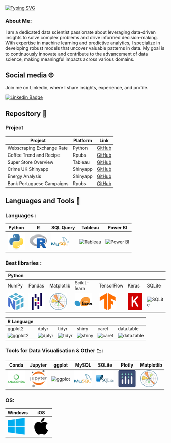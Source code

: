 [![Typing SVG](https://readme-typing-svg.herokuapp.com?multiline=true&width=1000&height=400&lines=HELLO&color=FFFFFF)](https://git.io/typing-svg)
 
### About Me:    
I am a dedicated data scientist passionate about leveraging data-driven insights to solve complex problems and drive informed decision-making. With expertise in machine learning and predictive analytics, I specialize in developing robust models that uncover valuable patterns in data. My goal is to continuously innovate and contribute to the advancement of data science, making meaningful impacts across various domains.
       
   
## Social media 🌐    
Join me on Linkedin, where I share insights, experience, and profile. 

[![Linkedin Badge](https://img.shields.io/badge/LinkedIn-blue?style=for-the-badge&logo=linkedin&logoColor=white)](https://www.linkedin.com/in/dimas-a-11b184122/)


## Repository 📁
 
### Project 

| Project | Platform | Link |
|-----|-----|-----|
| Webscraping Exchange Rate | Python | [GitHub](https://github.com/dimasrepo/Webscraping-Exchange-Rate_Python) |
| Coffee Trend and Recipe | Rpubs | [GitHub](https://github.com/dimasrepo/Coffe-Trend-and-Recipe_Rpubs) |
| Super Store Overview | Tableau | [GitHub](https://github.com/dimasrepo/Super-Store-Overview_Tableau) |
| Crime UK Shinyapp | Shinyapp | [GitHub](https://github.com/dimasrepo/Crime-UK-Shinyapp) |
| Energy Analysis | Shinyapp | [GitHub](https://github.com/dimasrepo/Energy-Analysis---Shinyapp) |
| Bank Portuguese Campaigns | Rpubs | [GitHub](https://github.com/dimasrepo/Bank-Portuguese-Campaigns-Rpubs) |






## Languages and Tools 📖
<div>

### Languages  :
| Python | R | SQL Query | Tableau | Power BI |
|----------|----------|----------|-----|-----|
| <img src="https://github.com/devicons/devicon/blob/master/icons/python/python-original.svg" title="Python"  alt="Python" width="55" height="55"/> | <img src="https://github.com/devicons/devicon/blob/master/icons/r/r-original.svg" title="R"  alt="R" width="55" height="55"/> | <img src="https://github.com/devicons/devicon/blob/master/icons/mysql/mysql-original-wordmark.svg" title="SQL Query" alt="SQL Query" width="55" height="55"/> | <img src="https://upload.wikimedia.org/wikipedia/commons/4/4b/Tableau_Logo.png" title="Tableau" alt="Tableau" width="55" height="55"/> | <img src="https://upload.wikimedia.org/wikipedia/commons/c/cf/New_Power_BI_Logo.svg" title="Power BI" alt="Power BI" width="55" height="55"/> | 


  

### Best libraries :

| Python |  |  |  |  |  |  |
|----------|----------|----------|----------|----------|----------|----------|
| NumPy | Pandas | Matplotlib | Scikit-learn | TensorFlow | Keras | SQLite |
| <img src="https://github.com/devicons/devicon/blob/master/icons/numpy/numpy-original.svg" title="NumPy" alt="NumPy" width="55" height="55"/> | <img src="https://github.com/devicons/devicon/blob/master/icons/pandas/pandas-original.svg" title="Pandas" alt="Pandas" width="55" height="55"/> | <img src="https://github.com/devicons/devicon/blob/master/icons/matplotlib/matplotlib-original.svg" title="Matplotlib" alt="Matplotlib" width="55" height="55"/> | <img src="https://github.com/devicons/devicon/blob/master/icons/scikitlearn/scikitlearn-original.svg" title="Scikit-learn" alt="Scikit-learn" width="55" height="55"/> | <img src="https://github.com/devicons/devicon/blob/master/icons/tensorflow/tensorflow-original.svg" title="TensorFlow" alt="TensorFlow" width="55" height="55"/> | <img src="https://github.com/devicons/devicon/blob/master/icons/keras/keras-original.svg" title="Keras" alt="Keras" width="55" height="55"/> | <img src="https://upload.wikimedia.org/wikipedia/en/9/98/SQLite370.svg" title="SQLite" alt="SQLite" width="55" height="55"/> |


| R Language |  |  |  |  |  | 
|----------|----------|----------|----------|----------|----------|
| ggplot2 | dplyr | tidyr | shiny | caret | data.table |
| <img src="https://ggplot2.tidyverse.org/logo.png" title="ggplot2" alt="ggplot2" width="55" height="55"/> | <img src="https://dplyr.tidyverse.org/logo.png" title="dplyr" alt="dplyr" width="55" height="55"/> | <img src="https://tidyr.tidyverse.org/logo.png" title="tidyr" alt="tidyr" width="55" height="55"/> | <img src="https://shiny.rstudio.com/tutorial/logo.png" title="shiny" alt="shiny" width="55" height="55"/> | <img src="https://topepo.github.io/caret/index.html/logo.png" title="caret" alt="caret" width="55" height="55"/> | <img src="https://www.rdocumentation.org/assets/logo.png" title="data.table" alt="data.table" width="55" height="55"/> |









### Tools for Data Visualisation & Other 📉:

| Conda | Jupyter | ggplot | MySQL | SQLite | Plotly | Matplotlib |
|----------|----------|----------|----------|----------|----------|----------|
| <img src="https://github.com/devicons/devicon/blob/master/icons/anaconda/anaconda-original-wordmark.svg" title="Anaconda" alt="Conda" width="55" height="55"/> | <img src="https://github.com/devicons/devicon/blob/master/icons/jupyter/jupyter-original-wordmark.svg" title="Jupyter" alt="Jupyter" width="55" height="55"/> | <img src="https://upload.wikimedia.org/wikipedia/commons/3/3b/Ggplot2.png" title="ggplot" alt="ggplot" width="55" height="55"/> | <img src="https://github.com/devicons/devicon/blob/master/icons/mysql/mysql-original-wordmark.svg" title="MySQL" alt="MySQL" width="55" height="55"/> | <img src="https://github.com/devicons/devicon/blob/master/icons/sqlite/sqlite-original-wordmark.svg" title="SQLite" alt="SQLite" width="55" height="55"/> | <img src="https://github.com/devicons/devicon/blob/master/icons/plotly/plotly-original.svg" title="plotly" alt="plotly" width="55" height="55"/> | <img src="https://github.com/devicons/devicon/blob/master/icons/matplotlib/matplotlib-original.svg" title="Matplotlib" alt="Matplotlib" width="55" height="55"/> |



### OS:

| Windows | iOS |
|----------|----------|
| <img src="https://github.com/devicons/devicon/blob/master/icons/windows8/windows8-original.svg" title="Windows" alt="Windows" width="55" height="55"/> | <img src="https://github.com/devicons/devicon/blob/master/icons/apple/apple-original.svg" title="iOS" alt="iOS" width="55" height="55"/> |




<!--

### It's not technology, but I use it. The section will be changed soon.:
  <img src="https://github.com/devicons/devicon/blob/master/icons/latex/latex-original.svg" title="Latex" alt="Latex" width="40" width="30" height="30"/>
  <img src="https://github.com/devicons/devicon/blob/master/icons/ssh/ssh-original.svg" title="ssh" alt="ssh" width="30" height="30"/>
  <img src="https://github.com/devicons/devicon/blob/master/icons/xml/xml-original.svg" title="xml" alt="xml" width="30" height="30"/>
  <img src="https://github.com/devicons/devicon/blob/master/icons/yaml/yaml-original.svg" title="yaml" alt="yaml" width="30" height="30"/>
  <img src="https://github.com/devicons/devicon/blob/master/icons/json/json-original.svg" title="json" alt="json" width="30" height="30"/>
  <img src="https://github.com/devicons/devicon/blob/master/icons/vscode/vscode-original-wordmark.svg" title="vsc" alt="vsc" width="30" height="30"/>
  <img src="https://github.com/devicons/devicon/blob/master/icons/pycharm/pycharm-original.svg" title="PC" alt="PC" width="30" height="30"/>
  <img src="https://github.com/devicons/devicon/blob/master/icons/clion/clion-original.svg" title="cl" alt="CL" width="30" height="30"/>
  <img src="https://github.com/devicons/devicon/blob/master/icons/datagrip/datagrip-original.svg" title="dg" alt="dg" width="30" height="30"/>  
  <img src="https://github.com/devicons/devicon/blob/master/icons/gitlab/gitlab-original-wordmark.svg" title="GitLab" alt="GitLab" width="30" height="30"/>
  <img src="https://github.com/devicons/devicon/blob/master/icons/confluence/confluence-original-wordmark.svg" title="Confluence" alt="Confluence" width="30" height="30"/>
  <img src="https://github.com/devicons/devicon/blob/master/icons/jira/jira-original-wordmark.svg" title="Jira" alt="Jira" width="30" height="30"/>
--> 
</div>
